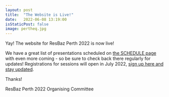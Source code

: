 ```yaml
---
layout: post
title:  "The Website is Live!"
date:   2022-06-08 13:19:00
isStaticPost: false
image: pertheq.jpg
---
```


Yay! The website for ResBaz Perth 2022 is now live!

We have a great list of presentations scheduled on [the SCHEDULE page](/ResBazPerth2022/schedule/) with even more coming - so be sure to check back there regularly for updates! Registrations for sessions will open in July 2022, [sign up here and stay updated](https://docs.google.com/forms/d/e/1FAIpQLSco97dodkcNEHcpITX4U6-uY0vKj_ygUCh67h0-AwTJy47VtQ/viewform?fbzx=3552297580201525183).

Thanks!

ResBaz Perth 2022 Organising Committee 